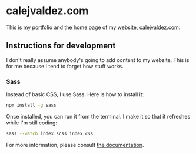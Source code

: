 # calejvaldez.com

This is my portfolio and the home page of my website, [calejvaldez.com](https://calejvaldez.com).

## Instructions for development

I don't really assume anybody's going to add content to my website. This is for me because I tend to forget how stuff works.

### Sass

Instead of basic CSS, I use Sass. Here is how to install it:

```bash
npm install -g sass
```

Once installed, you can run it from the terminal. I make it so that it refreshes while I'm still coding:

```bash
sass --watch index.scss index.css
```

For more information, please consult [the documentation](https://sass-lang.com/documentation/).
